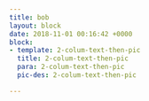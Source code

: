```yaml
---
title: bob
layout: block
date: 2018-11-01 00:16:42 +0000
block:
- template: 2-colum-text-then-pic
  title: 2-colum-text-then-pic
  para: 2-colum-text-then-pic
  pic-des: 2-colum-text-then-pic

---
```

